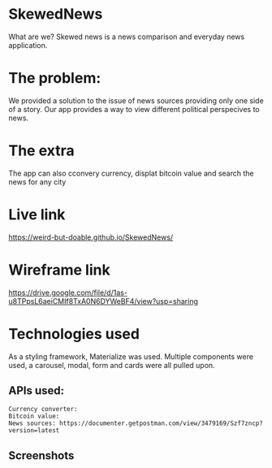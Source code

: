 # SkewedNews
What are we? 
Skewed news is a news comparison and everyday news application. 

# The problem: 
We provided a solution to the issue of news sources providing only one side of a story. Our app provides a way to view different political perspecives to news. 

# The extra
The app can also cconvery currency, displat bitcoin value and search the news for any city

# Live link
https://weird-but-doable.github.io/SkewedNews/


# Wireframe link
https://drive.google.com/file/d/1as-u8TPpsL6aeiCMIf8TxA0N6DYWeBF4/view?usp=sharing

# Technologies used
  As a styling framework, Materialize was used. Multiple components were used, a carousel, modal, form and cards were all pulled upon. 

  ## APIs used: 
    Currency converter:
    Bitcoin value: 
    News sources: https://documenter.getpostman.com/view/3479169/Szf7zncp?version=latest
    
    

## Screenshots 
